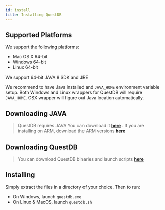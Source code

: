 ```yaml
---
id: install
title: Installing QuestDB
---
```


## Supported Platforms
We support the following platforms:

* Mac OS X 64-bit
* Windows 64-bit
* Linux 64-bit

We support 64-bit JAVA 8 SDK and JRE

We recommend to have Java installed and `JAVA_HOME` environment variable setup. 
Both Windows and Linux wrappers for QuestDB will require `JAVA_HOME`. OSX wrapper 
will figure out Java location automatically.

## Downloading JAVA
> QuestDB requires JAVA You can download it **[here](https://www.oracle.com/technetwork/java/javase/downloads/jre8-downloads-2133155.html)**
>. If you are installing on ARM, download the ARM versions **[here](https://www.oracle.com/technetwork/java/javase/downloads/java-archive-javase8u211-later-5573849.html)**

## Downloading QuestDB

> You can download QuestDB binaries and launch scripts **[here](https://drive.google.com/file/d/11LZReYuHOITD7q0afXCE99MZfkm6srwC/view?usp=sharing)**

## Installing
Simply extract the files in a directory of your choice. Then to run:
- On Windows, launch `questdb.exe`
- On Linux & MacOS, launch `questdb.sh`
